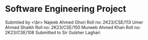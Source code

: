 
# Software Engineering Project
Submtied by 
<\br>
Najeeb Ahmed Ghori Roll no: 2K23/CSE/113
Umer Ahmed Shaikh Roll no: 2K23/CSE/150
Muneeb Ahmed Khan Roll no: 2K23/CSE/108
Submitted to Sir Gulsher Laghari